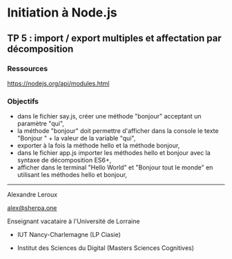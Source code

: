 # Initiation à Node.js

## TP 5 : import / export multiples et affectation par décomposition

### Ressources

https://nodejs.org/api/modules.html

### Objectifs

- dans le fichier say.js, créer une méthode "bonjour" acceptant un paramètre "qui",
- la méthode "bonjour" doit permettre d'afficher dans la console le texte "Bonjour " + la valeur de la variable "qui",
- exporter à la fois la méthode hello et la méthode bonjour,
- dans le fichier app.js importer les méthodes hello et bonjour avec la syntaxe de décomposition ES6+,
- afficher dans le terminal "Hello World" et "Bonjour tout le monde" en utilisant les méthodes hello et bonjour,

---

Alexandre Leroux

alex@sherpa.one

Enseignant vacataire à l'Université de Lorraine

- IUT Nancy-Charlemagne (LP Ciasie)

- Institut des Sciences du Digital (Masters Sciences Cognitives)
